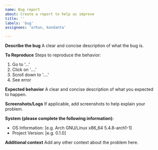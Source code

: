 ```yaml
---
name: Bug report
about: Create a report to help us improve
title: ''
labels: 'bug'
assignees: 'orhun, kondanta'

---
```


**Describe the bug**
A clear and concise description of what the bug is.

**To Reproduce**
Steps to reproduce the behavior:
1. Go to '...'
2. Click on '....'
3. Scroll down to '....'
4. See error

**Expected behavior**
A clear and concise description of what you expected to happen.

**Screenshots/Logs**
If applicable, add screenshots to help explain your problem.

**System (please complete the following information):**
 - OS Information: [e.g. Arch GNU/Linux x86_64 5.4.8-arch1-1]
 - Project Version: [e.g. 0.1.0]

**Additional context**
Add any other context about the problem here.
